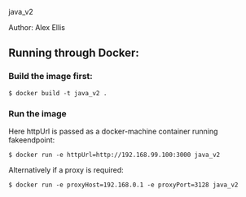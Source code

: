 java_v2

Author: Alex Ellis

## Running through Docker:

### Build the image first:

```
$ docker build -t java_v2 .
```

### Run the image

Here httpUrl is passed as a docker-machine container running fakeendpoint:

```
$ docker run -e httpUrl=http://192.168.99.100:3000 java_v2
```

Alternatively if a proxy is required:

```
$ docker run -e proxyHost=192.168.0.1 -e proxyPort=3128 java_v2
```

